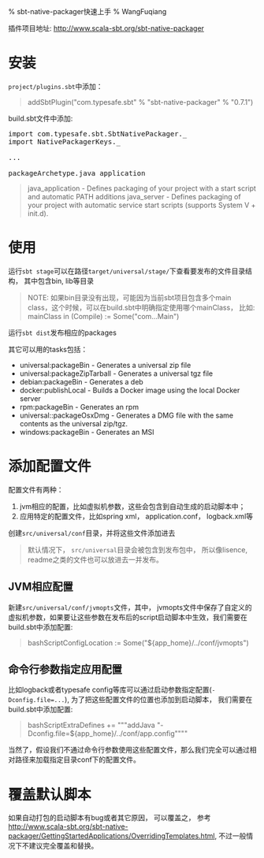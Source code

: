 % sbt-native-packager快速上手
% WangFuqiang

插件项目地址: <http://www.scala-sbt.org/sbt-native-packager>

# 安装

`project/plugins.sbt`中添加：

> addSbtPlugin("com.typesafe.sbt" % "sbt-native-packager" % "0.7.1")

build.sbt文件中添加:
<pre>
import com.typesafe.sbt.SbtNativePackager._
import NativePackagerKeys._

...

packageArchetype.java_application
</pre>

> java_application - Defines packaging of your project with a start script and automatic PATH additions
> java_server - Defines packaging of your project with automatic service start scripts (supports System V + init.d).

# 使用

运行`sbt stage`可以在路径`target/universal/stage/`下查看要发布的文件目录结构， 其中包含bin, lib等目录

> NOTE: 如果bin目录没有出现，可能因为当前sbt项目包含多个main class，这个时候，可以在build.sbt中明确指定使用哪个mainClass， 比如:
> mainClass in (Compile) := Some("com...Main")


运行`sbt dist`发布相应的packages

其它可以用的tasks包括：

* universal:packageBin - Generates a universal zip file
* universal:packageZipTarball - Generates a universal tgz file
* debian:packageBin - Generates a deb
* docker:publishLocal - Builds a Docker image using the local Docker server
* rpm:packageBin - Generates an rpm
* universal::packageOsxDmg - Generates a DMG file with the same contents as the universal zip/tgz.
* windows:packageBin - Generates an MSI

# 添加配置文件

配置文件有两种：
1. jvm相应的配置，比如虚拟机参数，这些会包含到自动生成的启动脚本中；
2. 应用特定的配置文件，比如spring xml， application.conf， logback.xml等

创建`src/universal/conf`目录，并将这些文件添加进去

> 默认情况下，  `src/universal`目录会被包含到发布包中， 所以像lisence, readme之类的文件也可以放进去一并发布。

## JVM相应配置
新建`src/universal/conf/jvmopts`文件，其中， jvmopts文件中保存了自定义的虚拟机参数，如果要让这些参数在发布后的script启动脚本中生效，我们需要在build.sbt中添加配置:

> bashScriptConfigLocation := Some("${app_home}/../conf/jvmopts")

## 命令行参数指定应用配置
比如logback或者typesafe config等库可以通过启动参数指定配置(`-Dconfig.file=...`), 为了把这些配置文件的位置也添加到启动脚本， 我们需要在build.sbt中添加配置:

> bashScriptExtraDefines += """addJava "-Dconfig.file=${app_home}/../conf/app.config""""

当然了，假设我们不通过命令行参数使用这些配置文件，那么我们完全可以通过相对路径来加载指定目录conf下的配置文件。

# 覆盖默认脚本
如果自动打包的启动脚本有bug或者其它原因， 可以覆盖之， 参考<http://www.scala-sbt.org/sbt-native-packager/GettingStartedApplications/OverridingTemplates.html>, 不过一般情况下不建议完全覆盖和替换。






























